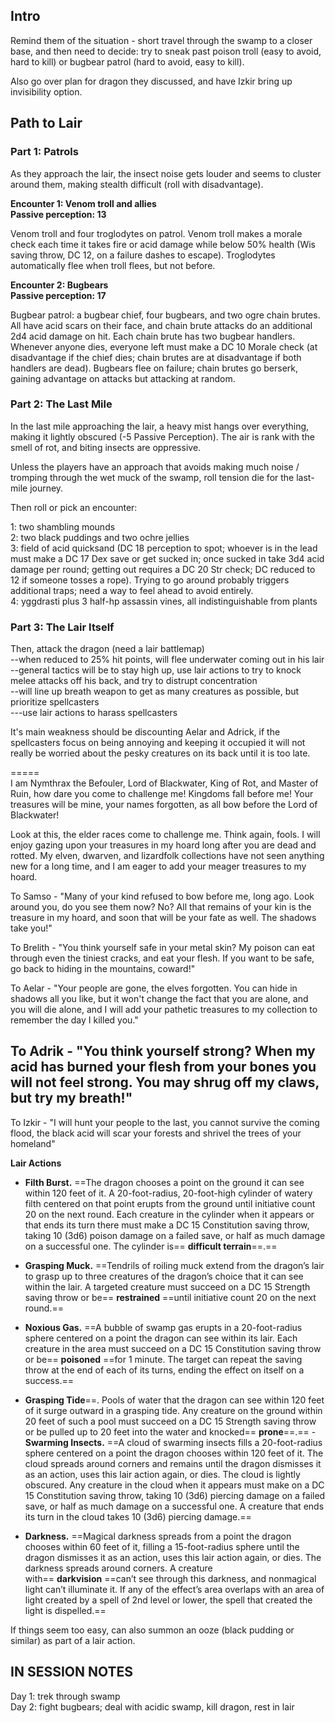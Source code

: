 ## Intro
 
Remind them of the situation - short travel through the swamp to a closer base, and then need to decide: try to sneak past poison troll (easy to avoid, hard to kill) or bugbear patrol (hard to avoid, easy to kill).
 
Also go over plan for dragon they discussed, and have Izkir bring up invisibility option.
 
## Path to Lair
 
### Part 1: Patrols
 
As they approach the lair, the insect noise gets louder and seems to cluster around them, making stealth difficult (roll with disadvantage).
 
**Encounter 1: Venom troll and allies**  
**Passive perception: 13**
 
Venom troll and four troglodytes on patrol. Venom troll makes a morale check each time it takes fire or acid damage while below 50% health (Wis saving throw, DC 12, on a failure dashes to escape). Troglodytes automatically flee when troll flees, but not before.
 
**Encounter 2: Bugbears**  
**Passive perception: 17**
 
Bugbear patrol: a bugbear chief, four bugbears, and two ogre chain brutes. All have acid scars on their face, and chain brute attacks do an additional 2d4 acid damage on hit. Each chain brute has two bugbear handlers. Whenever anyone dies, everyone left must make a DC 10 Morale check (at disadvantage if the chief dies; chain brutes are at disadvantage if both handlers are dead). Bugbears flee on failure; chain brutes go berserk, gaining advantage on attacks but attacking at random.
 
### Part 2: The Last Mile
 
In the last mile approaching the lair, a heavy mist hangs over everything, making it lightly obscured (-5 Passive Perception). The air is rank with the smell of rot, and biting insects are oppressive.
 
Unless the players have an approach that avoids making much noise / tromping through the wet muck of the swamp, roll tension die for the last-mile journey.
 
Then roll or pick an encounter:
 
1: two shambling mounds  
2: two black puddings and two ochre jellies  
3: field of acid quicksand (DC 18 perception to spot; whoever is in the lead must make a DC 17 Dex save or get sucked in; once sucked in take 3d4 acid damage per round; getting out requires a DC 20 Str check; DC reduced to 12 if someone tosses a rope). Trying to go around probably triggers additional traps; need a way to feel ahead to avoid entirely.  
4: yggdrasti plus 3 half-hp assassin vines, all indistinguishable from plants
 
### Part 3: The Lair Itself
 
Then, attack the dragon (need a lair battlemap)  
--when reduced to 25% hit points, will flee underwater coming out in his lair  
--general tactics will be to stay high up, use lair actions to try to knock melee attacks off his back, and try to distrupt concentration  
--will line up breath weapon to get as many creatures as possible, but prioritize spellcasters  
---use lair actions to harass spellcasters
 
It's main weakness should be discounting Aelar and Adrick, if the spellcasters focus on being annoying and keeping it occupied it will not really be worried about the pesky creatures on its back until it is too late.
 
=====  
I am Nymthrax the Befouler, Lord of Blackwater, King of Rot, and Master of Ruin, how dare you come to challenge me! Kingdoms fall before me! Your treasures will be mine, your names forgotten, as all bow before the Lord of Blackwater!
 
Look at this, the elder races come to challenge me. Think again, fools. I will enjoy gazing upon your treasures in my hoard long after you are dead and rotted. My elven, dwarven, and lizardfolk collections have not seen anything new for a long time, and I am eager to add your meager treasures to my hoard.
 
To Samso - "Many of your kind refused to bow before me, long ago. Look around you, do you see them now? No? All that remains of your kin is the treasure in my hoard, and soon that will be your fate as well. The shadows take you!"
 
To Brelith - "You think yourself safe in your metal skin? My poison can eat through even the tiniest cracks, and eat your flesh. If you want to be safe, go back to hiding in the mountains, coward!"
 
To Aelar - "Your people are gone, the elves forgotten. You can hide in shadows all you like, but it won't change the fact that you are alone, and you will die alone, and I will add your pathetic treasures to my collection to remember the day I killed you."
 
## To Adrik - "You think yourself strong? When my acid has burned your flesh from your bones you will not feel strong. You may shrug off my claws, but try my breath!"
 
To Izkir - "I will hunt your people to the last, you cannot survive the coming flood, the black acid will scar your forests and shrivel the trees of your homeland"
 
**Lair Actions**
  - **Filth Burst.** ==The dragon chooses a point on the ground it can see within 120 feet of it. A 20-foot-radius, 20-foot-high cylinder of watery filth centered on that point erupts from the ground until initiative count 20 on the next round. Each creature in the cylinder when it appears or that ends its turn there must make a DC 15 Constitution saving throw, taking 10 (3d6) poison damage on a failed save, or half as much damage on a successful one. The cylinder is== **difficult terrain**==.==
- **Grasping Muck.** ==Tendrils of roiling muck extend from the dragon’s lair to grasp up to three creatures of the dragon’s choice that it can see within the lair. A targeted creature must succeed on a DC 15 Strength saving throw or be== **restrained** ==until initiative count 20 on the next round.==
- **Noxious Gas.** ==A bubble of swamp gas erupts in a 20-foot-radius sphere centered on a point the dragon can see within its lair. Each creature in the area must succeed on a DC 15 Constitution saving throw or be== **poisoned** ==for 1 minute. The target can repeat the saving throw at the end of each of its turns, ending the effect on itself on a success.==
- **Grasping Tide**==. Pools of water that the dragon can see within 120 feet of it surge outward in a grasping tide. Any creature on the ground within 20 feet of such a pool must succeed on a DC 15 Strength saving throw or be pulled up to 20 feet into the water and knocked== **prone**==.== - **Swarming Insects.** ==A cloud of swarming insects fills a 20-foot-radius sphere centered on a point the dragon chooses within 120 feet of it. The cloud spreads around corners and remains until the dragon dismisses it as an action, uses this lair action again, or dies. The cloud is lightly obscured. Any creature in the cloud when it appears must make on a DC 15 Constitution saving throw, taking 10 (3d6) piercing damage on a failed save, or half as much damage on a successful one. A creature that ends its turn in the cloud takes 10 (3d6) piercing damage.==
   

- **Darkness.** ==Magical darkness spreads from a point the dragon chooses within 60 feet of it, filling a 15-foot-radius sphere until the dragon dismisses it as an action, uses this lair action again, or dies. The darkness spreads around corners. A creature with== **darkvision** ==can’t see through this darkness, and nonmagical light can’t illuminate it. If any of the effect’s area overlaps with an area of light created by a spell of 2nd level or lower, the spell that created the light is dispelled.==
 
If things seem too easy, can also summon an ooze (black pudding or similar) as part of a lair action.
   

## IN SESSION NOTES
 
Day 1: trek through swamp  
Day 2: fight bugbears; deal with acidic swamp, kill dragon, rest in lair